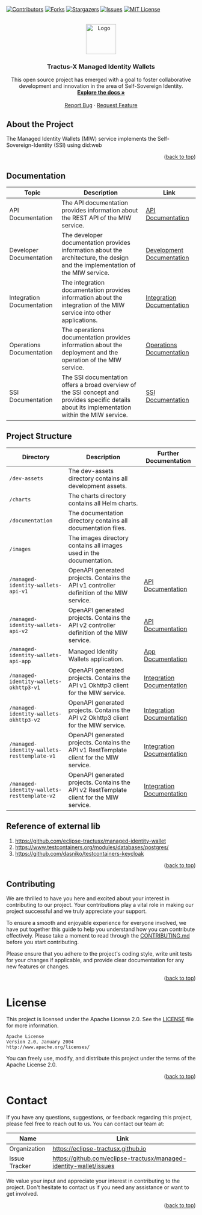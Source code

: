 <a name="readme-top"></a>

<!-- Shields -->
[![Contributors][contributors-shield]][contributors-url]
[![Forks][forks-shield]][forks-url]
[![Stargazers][stars-shield]][stars-url]
[![Issues][issues-shield]][issues-url]
[![MIT License][license-shield]][license-url]



<!-- Caption -->

<br />
<div align="center">
  <a href="https://eclipse-tractusx.github.io/img/logo_tractus-x.svg">
    <img src="https://eclipse-tractusx.github.io/img/logo_tractus-x.svg" alt="Logo" width="80" height="80">
  </a>

<h3 align="center">Tractus-X Managed Identity Wallets</h3>

  <p align="center">
    This open source project has emerged with a goal to foster collaborative development and innovation in the area of Self-Sovereign Identity.
    <br />
        <a href="https://github.com/eclipse-tractusx/managed-identity-wallet/tree/main/cx-ssi-lib/docs"><strong>Explore the docs »</strong></a>
        <br />
    <br />
    <a href="https://github.com/eclipse-tractusx/managed-identity-wallet/issues">Report Bug</a>
    ·
    <a href="https://github.com/eclipse-tractusx/managed-identity-wallet/issues">Request Feature</a>
  </p>
</div>

## About the Project

The Managed Identity Wallets (MIW) service implements the Self-Sovereign-Identity (SSI) using did:web

<p align="right">(<a href="#readme-top">back to top</a>)</p>

## Documentation

| Topic                     | Description                                                                                                                                     | Link                                                              |
|---------------------------|-------------------------------------------------------------------------------------------------------------------------------------------------|-------------------------------------------------------------------|
| API Documentation         | The API documentation provides information about the REST API of the MIW service.                                                               | [API Documentation](/documentation/api/README.md)                 |
| Developer Documentation   | The developer documentation provides information about the architecture, the design and the implementation of the MIW service.                  | [Development Documentation](/documentation/development/README.md) |
| Integration Documentation | The integration documentation provides information about the integration of the MIW service into other applications.                            | [Integration Documentation](/documentation/integration/README.md) |
| Operations Documentation  | The operations documentation provides information about the deployment and the operation of the MIW service.                                    | [Operations Documentation](/documentation/operations/README.md)   |
| SSI Documentation         | The SSI documentation offers a broad overview of the SSI concept and provides specific details about its implementation within the MIW service. | [SSI Documentation](/documentation/ssi/README.md)                 |

## Project Structure

| Directory                                   | Description                                                                               | Further Documentation                                             |
|---------------------------------------------|-------------------------------------------------------------------------------------------|-------------------------------------------------------------------|
| `/dev-assets`                               | The dev-assets directory contains all development assets.                                 |                                                                   |
| `/charts`                                   | The charts directory contains all Helm charts.                                            |                                                                   |
| `/documentation`                            | The documentation directory contains all documentation files.                             |                                                                   |
| `/images`                                   | The images directory contains all images used in the documentation.                       |                                                                   |
| `/managed-identity-wallets-api-v1`          | OpenAPI generated projects. Contains the API v1 controller definition of the MIW service. | [API Documentation](/documentation/api/README.md)                 |
| `/managed-identity-wallets-api-v2`          | OpenAPI generated projects. Contains the API v2 controller definition of the MIW service. | [API Documentation](/documentation/api/README.md)                 |
| `/managed-identity-wallets-api-app`         | Managed Identity Wallets application.                                                     | [App Documentation](/managed-identity-wallets-app/README.md)      |
| `/managed-identity-wallets-okhttp3-v1`      | OpenAPI generated projects. Contains the API v1 Okhttp3 client for the MIW service.       | [Integration Documentation](/documentation/integration/README.md) |
| `/managed-identity-wallets-okhttp3-v2`      | OpenAPI generated projects. Contains the API v2 Okhttp3 client for the MIW service.       | [Integration Documentation](/documentation/integration/README.md) |
| `/managed-identity-wallets-resttemplate-v1` | OpenAPI generated projects. Contains the API v1 RestTemplate client for the MIW service.  | [Integration Documentation](/documentation/integration/README.md) |
| `/managed-identity-wallets-resttemplate-v2` | OpenAPI generated projects. Contains the API v2 RestTemplate client for the MIW service.  | [Integration Documentation](/documentation/integration/README.md) |

## Reference of external lib

1. https://github.com/eclipse-tractusx/managed-identity-wallet
2. https://www.testcontainers.org/modules/databases/postgres/
3. https://github.com/dasniko/testcontainers-keycloak

<p align="right">(<a href="#readme-top">back to top</a>)</p>


<!-- CONTRIBUTING -->

## Contributing

We are thrilled to have you here and excited about your interest in contributing to our project.
Your contributions play a vital role in making our project successful and we truly appreciate your
support.

To ensure a smooth and enjoyable experience for everyone involved, we have put together this guide
to help you understand how you can contribute effectively. Please take a moment to read through
the [CONTRIBUTING.md](CONTRIBUTING.md) before you start contributing.

Please ensure that you adhere to the project's coding style, write unit tests for your changes if
applicable, and provide clear documentation for any new features or changes.

<p align="right">(<a href="#readme-top">back to top</a>)</p>

<!-- LICENSE -->

# License

This project is licensed under the Apache License 2.0. See the [LICENSE](LICENSE) file for more
information.

```
Apache License
Version 2.0, January 2004
http://www.apache.org/licenses/
```

You can freely use, modify, and distribute this project under the terms of the Apache License 2.0.
<p align="right">(<a href="#readme-top">back to top</a>)</p>


<!-- CONTACT -->

# Contact

If you have any questions, suggestions, or feedback regarding this project, please feel free to
reach out to us. You can contact our team at:

| Name          | Link                                                               |
|---------------|--------------------------------------------------------------------|
| Organization  | https://eclipse-tractusx.github.io                                 |
| Issue Tracker | https://github.com/eclipse-tractusx/managed-identity-wallet/issues |

We value your input and appreciate your interest in contributing to the project. Don't hesitate to
contact us if you need any assistance or want to get involved.

<p align="right">(<a href="#readme-top">back to top</a>)</p>


[contributors-shield]: https://img.shields.io/github/contributors/eclipse-tractusx/managed-identity-wallet.svg?style=for-the-badge

[contributors-url]: https://github.com/eclipse-tractusx/managed-identity-wallet/graphs/contributors

[forks-shield]: https://img.shields.io/github/forks/eclipse-tractusx/managed-identity-wallet.svg?style=for-the-badge

[forks-url]: https://github.com/eclipse-tractusx/managed-identity-wallet/network/members

[stars-shield]: https://img.shields.io/github/stars/eclipse-tractusx/managed-identity-wallet.svg?style=for-the-badge

[stars-url]: https://github.com/eclipse-tractusx/managed-identity-wallet/stargazers

[issues-shield]: https://img.shields.io/github/issues/eclipse-tractusx/managed-identity-wallet.svg?style=for-the-badge

[issues-url]: https://github.com/eclipse-tractusx/managed-identity-wallet/issues

[license-shield]: https://img.shields.io/github/license/eclipse-tractusx/managed-identity-wallet.svg?style=for-the-badge

[license-url]: https://github.com/eclipse-tractusx/managed-identity-wallet/blob/master/LICENSE.txt
